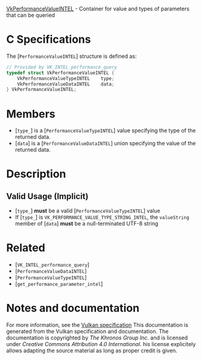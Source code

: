 [VkPerformanceValueINTEL](https://www.khronos.org/registry/vulkan/specs/1.3-extensions/man/html/VkPerformanceValueINTEL.html) - Container for value and types of parameters that can be queried

# C Specifications
The [`PerformanceValueINTEL`] structure is defined as:
```c
// Provided by VK_INTEL_performance_query
typedef struct VkPerformanceValueINTEL {
    VkPerformanceValueTypeINTEL    type;
    VkPerformanceValueDataINTEL    data;
} VkPerformanceValueINTEL;
```

# Members
- [`type_`] is a [`PerformanceValueTypeINTEL`] value specifying the type of the returned data.
- [`data`] is a [`PerformanceValueDataINTEL`] union specifying the value of the returned data.

# Description
## Valid Usage (Implicit)
-  [`type_`] **must**  be a valid [`PerformanceValueTypeINTEL`] value
-    If [`type_`] is `VK_PERFORMANCE_VALUE_TYPE_STRING_INTEL`, the `valueString` member of [`data`] **must**  be a null-terminated UTF-8 string

# Related
- [`VK_INTEL_performance_query`]
- [`PerformanceValueDataINTEL`]
- [`PerformanceValueTypeINTEL`]
- [`get_performance_parameter_intel`]

# Notes and documentation
For more information, see the [Vulkan specification](https://www.khronos.org/registry/vulkan/specs/1.3-extensions/html/vkspec.html)
This documentation is generated from the Vulkan specification and documentation.
The documentation is copyrighted by *The Khronos Group Inc.* and is licensed under *Creative Commons Attribution 4.0 International*.
his license explicitely allows adapting the source material as long as proper credit is given.
        